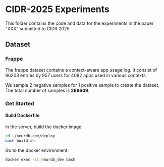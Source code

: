 # CIDR-2025 Experiments

This folder contains the code and data for the experiments in the paper "XXX" submitted to CIDR 2025.

## Dataset

### Frappe
The frappe dataset contains a context-aware app usage log.  It consist of 96203 entries by 957 users for 4082 apps used in various contexts.

We sample 2 negative samples for 1 positive sample to create the dataset. The total number of samples is **288609**.

### Get Started
#### Build Dockerfile
In the server, build the docker image:
```bash
cd ~/neurdb-dev/deploy
bash build.sh
```

Go to the docker environment:
```bash
docker exec -it neurdb_dev bash
```


